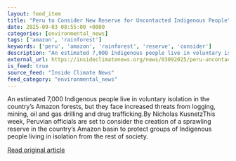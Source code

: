 ```yaml
---
layout: feed_item
title: "Peru to Consider New Reserve for Uncontacted Indigenous People"
date: 2025-09-03 08:55:00 +0000
categories: [environmental_news]
tags: ['amazon', 'rainforest']
keywords: ['peru', 'amazon', 'rainforest', 'reserve', 'consider']
description: "An estimated 7,000 Indigenous people live in voluntary isolation in the country’s Amazon forests, but they face increased threats from logging, mining, oil a..."
external_url: https://insideclimatenews.org/news/03092025/peru-uncontacted-indigenous-people-reserve-amazon/
is_feed: true
source_feed: "Inside Climate News"
feed_category: "environmental_news"
---
```


An estimated 7,000 Indigenous people live in voluntary isolation in the country’s Amazon forests, but they face increased threats from logging, mining, oil and gas drilling and drug trafficking.By Nicholas KusnetzThis week, Peruvian officials are set to consider the creation of a sprawling reserve in the country’s Amazon basin to protect groups of Indigenous people living in isolation from the rest of society.&nbsp;

[Read original article](https://insideclimatenews.org/news/03092025/peru-uncontacted-indigenous-people-reserve-amazon/)
